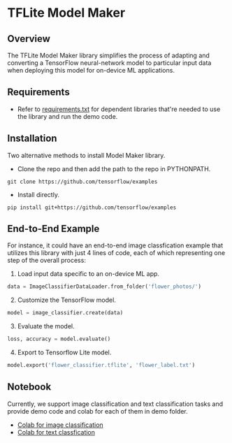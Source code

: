 # TFLite Model Maker

## Overview

The TFLite Model Maker library simplifies the process of adapting and converting
a TensorFlow neural-network model to particular input data when deploying this
model for on-device ML applications.

## Requirements

* Refer to
[requirements.txt](https://github.com/tensorflow/examples/blob/master/tensorflow_examples/lite/model_maker/requirements.txt)
for dependent libraries that're needed to use the library and run the demo code.

## Installation

Two alternative methods to install Model Maker library.

* Clone the repo and then add the path to the repo in PYTHONPATH.

```shell
git clone https://github.com/tensorflow/examples
```

* Install directly.

```shell
pip install git+https://github.com/tensorflow/examples
```

## End-to-End Example

For instance, it could have an end-to-end image
classfication example that utilizes this library with just 4 lines of
code, each of which representing one step of the overall process:

1.   Load input data specific to an on-device ML app.

```python
data = ImageClassifierDataLoader.from_folder('flower_photos/')
```

2. Customize the TensorFlow model.

```python
model = image_classifier.create(data)
```

3. Evaluate the model.

```python
loss, accuracy = model.evaluate()
```

4.  Export to Tensorflow Lite model.

```python
model.export('flower_classifier.tflite', 'flower_label.txt')
```

## Notebook

Currently, we support image classification and text classification tasks and
provide demo code and colab for each of them in demo folder.

* [Colab for image classification](https://github.com/tensorflow/examples/blob/master/tensorflow_examples/lite/model_maker/demo/image_classification.ipynb)
* [Colab for text classfication](https://github.com/tensorflow/examples/blob/master/tensorflow_examples/lite/model_maker/demo/text_classification.ipynb)


